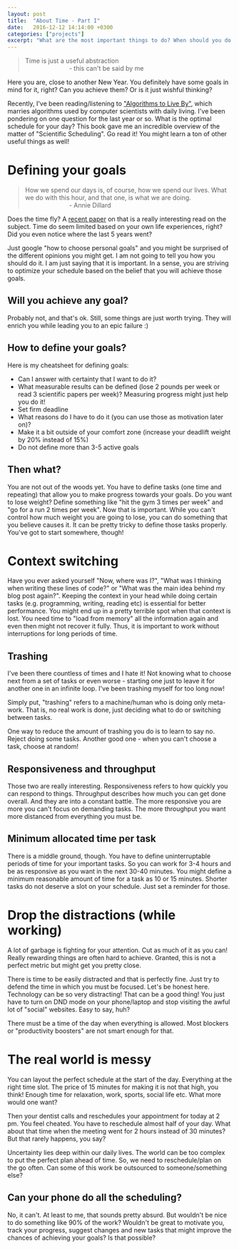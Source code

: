 ```yaml
---
layout: post
title:  "About Time - Part I"
date:   2016-12-12 14:14:00 +0300
categories: ["projects"]
excerpt: "What are the most important things to do? When should you do them?"
---
```


> Time is just a useful abstraction <br/>
> &nbsp;&nbsp;&nbsp;&nbsp;&nbsp;&nbsp;&nbsp;&nbsp;&nbsp;&nbsp;&nbsp;&nbsp;&nbsp;&nbsp;&nbsp;&nbsp;&nbsp;&nbsp;&nbsp;&nbsp;&nbsp;&nbsp;&nbsp;&nbsp; - this can't be said by me

Here you are, close to another New Year. You definitely have some goals in mind for it, right? Can you achieve them? Or is it just wishful thinking?

Recently, I've been reading/listening to ["Algorithms to Live By"](http://algorithmstoliveby.com/), which marries algorithms used by computer scientists with daily living. I've been pondering on one question for the last year or so. What is the optimal schedule for your day? This book gave me an incredible overview of the matter of "Scientific Scheduling". Go read it! You might learn a ton of other useful things as well!

# Defining your goals

> How we spend our days is, of course, how we spend our lives. What we do with this hour, and that one, is what we are doing. <br/>
> &nbsp;&nbsp;&nbsp;&nbsp;&nbsp;&nbsp;&nbsp;&nbsp;&nbsp;&nbsp;&nbsp;&nbsp;&nbsp;&nbsp;&nbsp;&nbsp;&nbsp;&nbsp;&nbsp;&nbsp;&nbsp;&nbsp;&nbsp;&nbsp; - Annie Dillard

Does the time fly? A [recent paper](http://science.sciencemag.org/content/354/6317/1273) on that is a really interesting read on the subject. Time do seem limited based on your own life experiences, right? Did you even notice where the last 5 years went?

Just google "how to choose personal goals" and you might be surprised of the different opinions you might get. I am not going to tell you how you should do it. I am just saying that it is important. In a sense, you are striving to optimize your schedule based on the belief that you will achieve those goals.

## Will you achieve any goal? 

Probably not, and that's ok. Still, some things are just worth trying. They will enrich you while leading you to an epic failure :)

## How to define your goals?

Here is my cheatsheet for defining goals:

* Can I answer with certainty that I want to do it?
* What measurable results can be defined (lose 2 pounds per week or read 3 scientific papers per week)? Measuring progress might just help you do it!
* Set firm deadline
* What reasons do I have to do it (you can use those as motivation later on)?
* Make it a bit outside of your comfort zone (increase your deadlift weight by 20% instead of 15%)
* Do not define more than 3-5 active goals

## Then what?

You are not out of the woods yet. You have to define tasks (one time and repeating) that allow you to make progress towards your goals. Do you want to lose weight? Define something like "hit the gym 3 times per week" and "go for a run 2 times per week". Now that is important. While you can't control how much weight you are going to lose, you can do something that you believe causes it. It can be pretty tricky to define those tasks properly. You've got to start somewhere, though!

# Context switching

Have you ever asked yourself "Now, where was I?", "What was I thinking when writing these lines of code?" or "What was the main idea behind my blog post again?". Keeping the context in your head while doing certain tasks (e.g. programming, writing, reading etc) is essential for better performance. You might end up in a pretty terrible spot when that context is lost. You need time to "load from memory" all the information again and even then might not recover it fully. Thus, it is important to work without interruptions for long periods of time.

## Trashing

I've been there countless of times and I hate it! Not knowing what to choose next from a set of tasks or even worse - starting one just to leave it for another one in an infinite loop. I've been trashing myself for too long now!

Simply put, "trashing" refers to a machine/human who is doing only meta-work. That is, no real work is done, just deciding what to do or switching between tasks.

One way to reduce the amount of trashing you do is to learn to say no. Reject doing some tasks. Another good one - when you can't choose a task, choose at random!

## Responsiveness and throughput

Those two are really interesting. Responsiveness refers to how quickly you can respond to things. Throughput describes how much you can get done overall. And they are into a constant battle. The more responsive you are more you can't focus on demanding tasks. The more throughput you want more distanced from everything you must be.

## Minimum allocated time per task

There is a middle ground, though. You have to define uninterruptable periods of time for your important tasks. So you can work for 3-4 hours and be as responsive as you want in the next 30-40 minutes. You might define a minimum reasonable amount of time for a task as 10 or 15 minutes. Shorter tasks do not deserve a slot on your schedule. Just set a reminder for those. 

# Drop the distractions (while working)

A lot of garbage is fighting for your attention. Cut as much of it as you can! Really rewarding things are often hard to achieve. Granted, this is not a perfect metric but might get you pretty close.

There is time to be easily distracted and that is perfectly fine. Just try to defend the time in which you must be focused. Let's be honest here. Technology can be so very distracting! That can be a good thing! You just have to turn on DND mode on your phone/laptop and stop visiting the awful lot of "social" websites. Easy to say, huh?

There must be a time of the day when everything is allowed. Most blockers or "productivity boosters" are not smart enough for that.

# The real world is messy

You can layout the perfect schedule at the start of the day. Everything at the right time slot. The price of 15 minutes for making it is not that high, you think! Enough time for relaxation, work, sports, social life etc. What more would one want?

Then your dentist calls and reschedules your appointment for today at 2  pm. You feel cheated. You have to reschedule almost half of your day. What about that time when the meeting went for 2 hours instead of 30 minutes? But that rarely happens, you say?

Uncertainty lies deep within our daily lives. The world can be too complex to put the perfect plan ahead of time. So, we need to reschedule/plan on the go often. Can some of this work be outsourced to someone/something else?

## Can your phone do all the scheduling?

No, it can't. At least to me, that sounds pretty absurd. But wouldn't be nice to do something like 90% of the work? Wouldn't be great to motivate you, track your progress, suggest changes and new tasks that might improve the chances of achieving your goals? Is that possible?
